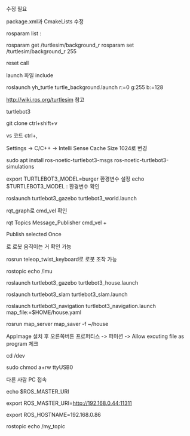 수정 필요

package.xml과 CmakeLists 수정




rosparam list : 


rosparam get /turtlesim/background_r
rosparam set /turtlesim/background_r 255

reset call



launch 파일 include
<launch>
    <!-- $(find 패키지이름)/런치파일경로/런치파일.launch -->
    <include file="$(find yh_turtle)/launch/turtle_keyboard_clear.launch" />
    <param name="turtle/background_r" value="255" type="int" />
    <param name="turtle/background_g" value="255" type="int" />
    <param name="turtle/background_b" value="0" type="int" />
</launch>

roslaunch yh_turtle turtle_background.launch r:=0 g:255 b:=128



http://wiki.ros.org/turtlesim 참고

turtlebot3

git clone ctrl+shift+v

vs 코드
ctrl+,

Settings -> C/C++ -> Intelli Sense Cache Size
1024로 변경







sudo apt install ros-noetic-turtlebot3-msgs
		ros-noetic-turtlebot3-simulations
		
		
export TURTLEBOT3_MODEL=burger	환경변수 설정
echo $TURTLEBOT3_MODEL : 환경변수 확인

roslaunch turtlebot3_gazebo turtlebot3_world.launch

rqt_graph로 cmd_vel 확인

rqt Topics Message_Publisher
cmd_vel +

Publish selected Once

로 로봇 움직이는 거 확인 가능

rosrun teleop_twist_keyboard로 로봇 조작 가능


rostopic echo /imu



roslaunch turtlebot3_gazebo turtlebot3_house.launch

roslaunch turtlebot3_slam turtlebot3_slam.launch

roslaunch turtlebot3_navigation turtlebot3_navigation.launch map_file:=$HOME/house.yaml

rosrun map_server map_saver -f ~/house



AppImage 설치 후 오른쪽버튼 프로퍼티스 -> 퍼미션 -> Allow excuting file as program 체크

cd /dev

sudo chmod a+rw ttyUSB0








다른 사람 PC 접속

echo $ROS_MASTER_URI

export ROS_MASTER_URI=http://192.168.0.44:11311

export ROS_HOSTNAME=192.168.0.86

rostopic echo /my_topic




